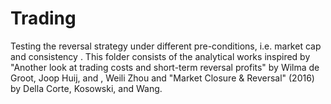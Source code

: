 # Trading

Testing the reversal strategy under different pre-conditions, i.e. market cap and consistency .
This folder consists of the analytical works inspired by "Another look at trading costs and short-term reversal profits" by Wilma de Groot, Joop Huij, and
, Weili Zhou and "Market Closure & Reversal" (2016) by Della Corte, Kosowski, and Wang.
